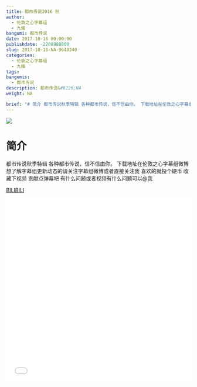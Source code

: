 ```yaml
---
title: 都市传说2016 秋
author: 
  - 伦敦之心字幕组
  - 九條
bangumi: 都市传说
date: 2017-10-16 00:00:00
publishdate: -2208988800
slug: 2017-10-16-NA-9640340
categories: 
  - 伦敦之心字幕组
  - 九條
tags: 
bangumis: 
  - 都市传说
description: 都市传说&#8226;NA
weight: NA

brief: "# 简介 都市传说秋季特辑 各种都市传说，信不信由你。 下载地址在伦敦之心字幕组微博 想了解字幕组更新动态的请关注字幕组微博或者直接关注我 喜欢的就投个硬币 收藏下视频 贡献点弹幕吧 有什么问题或者视频有什么问题可以@我"
---
```


![](https://i.imgur.com/jgin132.jpg)

# 简介  
都市传说秋季特辑 各种都市传说，信不信由你。 
下载地址在伦敦之心字幕组微博 想了解字幕组更新动态的请关注字幕组微博或者直接关注我 喜欢的就投个硬币 收藏下视频 贡献点弹幕吧
有什么问题或者视频有什么问题可以@我

  [BILIBILI](https://www.bilibili.com/video/av9640340/)


<div class="vcontainer">  <iframe class='video' src="//www.bilibili.com/blackboard/player.html?aid=9640340" width="100%" height="500" frameborder="0" allowfullscreen="allowfullscreen"></iframe></div>
